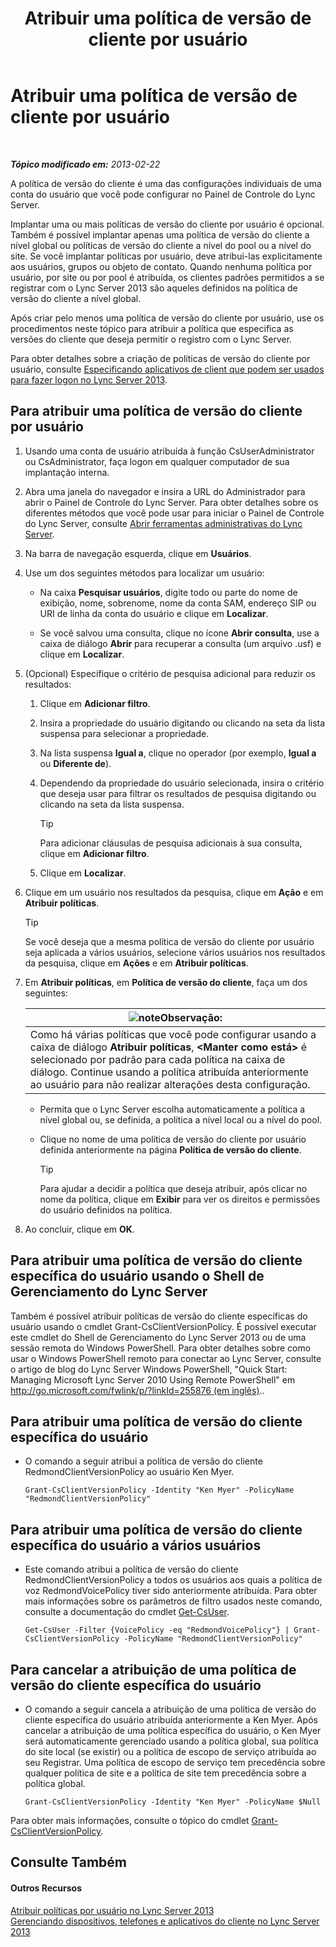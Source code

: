 ﻿---
title: Atribuir uma política de versão de cliente por usuário
TOCTitle: Atribuir uma política de versão de cliente por usuário
ms:assetid: f7e8ba2f-62dc-4e7d-8b63-682986f10240
ms:mtpsurl: https://technet.microsoft.com/pt-br/library/Gg182607(v=OCS.15)
ms:contentKeyID: 49308650
ms.date: 05/19/2016
mtps_version: v=OCS.15
ms.translationtype: HT
---

# Atribuir uma política de versão de cliente por usuário

 

_**Tópico modificado em:** 2013-02-22_

A política de versão do cliente é uma das configurações individuais de uma conta do usuário que você pode configurar no Painel de Controle do Lync Server.

Implantar uma ou mais políticas de versão do cliente por usuário é opcional. Também é possível implantar apenas uma política de versão do cliente a nível global ou políticas de versão do cliente a nível do pool ou a nível do site. Se você implantar políticas por usuário, deve atribui-las explicitamente aos usuários, grupos ou objeto de contato. Quando nenhuma política por usuário, por site ou por pool é atribuída, os clientes padrões permitidos a se registrar com o Lync Server 2013 são aqueles definidos na política de versão do cliente a nível global.

Após criar pelo menos uma política de versão do cliente por usuário, use os procedimentos neste tópico para atribuir a política que especifica as versões do cliente que deseja permitir o registro com o Lync Server.

Para obter detalhes sobre a criação de políticas de versão do cliente por usuário, consulte [Especificando aplicativos de client que podem ser usados para fazer logon no Lync Server 2013](lync-server-2013-specifying-the-client-applications-that-can-be-used-to-log-on-to-lync-server-2013.md).

## Para atribuir uma política de versão do cliente por usuário

1.  Usando uma conta de usuário atribuída à função CsUserAdministrator ou CsAdministrator, faça logon em qualquer computador de sua implantação interna.

2.  Abra uma janela do navegador e insira a URL do Administrador para abrir o Painel de Controle do Lync Server. Para obter detalhes sobre os diferentes métodos que você pode usar para iniciar o Painel de Controle do Lync Server, consulte [Abrir ferramentas administrativas do Lync Server](lync-server-2013-open-lync-server-administrative-tools.md).

3.  Na barra de navegação esquerda, clique em **Usuários**.

4.  Use um dos seguintes métodos para localizar um usuário:
    
      - Na caixa **Pesquisar usuários**, digite todo ou parte do nome de exibição, nome, sobrenome, nome da conta SAM, endereço SIP ou URI de linha da conta do usuário e clique em **Localizar**.
    
      - Se você salvou uma consulta, clique no ícone **Abrir consulta**, use a caixa de diálogo **Abrir** para recuperar a consulta (um arquivo .usf) e clique em **Localizar**.

5.  (Opcional) Especifique o critério de pesquisa adicional para reduzir os resultados:
    
    1.  Clique em **Adicionar filtro**.
    
    2.  Insira a propriedade do usuário digitando ou clicando na seta da lista suspensa para selecionar a propriedade.
    
    3.  Na lista suspensa **Igual a**, clique no operador (por exemplo, **Igual a** ou **Diferente de**).
    
    4.  Dependendo da propriedade do usuário selecionada, insira o critério que deseja usar para filtrar os resultados de pesquisa digitando ou clicando na seta da lista suspensa.
        

        > [!TIP]
        > Para adicionar cláusulas de pesquisa adicionais à sua consulta, clique em <STRONG>Adicionar filtro</STRONG>.

    
    5.  Clique em **Localizar**.

6.  Clique em um usuário nos resultados da pesquisa, clique em **Ação** e em **Atribuir políticas**.
    

    > [!TIP]
    > Se você deseja que a mesma política de versão do cliente por usuário seja aplicada a vários usuários, selecione vários usuários nos resultados da pesquisa, clique em <STRONG>Ações</STRONG> e em <STRONG>Atribuir políticas</STRONG>.



7.  Em **Atribuir políticas**, em **Política de versão do cliente**, faça um dos seguintes:
    
    <table>
    <thead>
    <tr class="header">
    <th><img src="images/Gg425756.note(OCS.15).gif" title="note" alt="note" />Observação:</th>
    </tr>
    </thead>
    <tbody>
    <tr class="odd">
    <td>Como há várias políticas que você pode configurar usando a caixa de diálogo <strong>Atribuir políticas</strong>, <strong>&lt;Manter como está&gt;</strong> é selecionado por padrão para cada política na caixa de diálogo. Continue usando a política atribuída anteriormente ao usuário para não realizar alterações desta configuração.</td>
    </tr>
    </tbody>
    </table>
    
      - Permita que o Lync Server escolha automaticamente a política a nível global ou, se definida, a política a nível local ou a nível do pool.
    
      - Clique no nome de uma política de versão do cliente por usuário definida anteriormente na página **Política de versão do cliente**.
        

        > [!TIP]
        > Para ajudar a decidir a política que deseja atribuir, após clicar no nome da política, clique em <STRONG>Exibir</STRONG> para ver os direitos e permissões do usuário definidos na política.



8.  Ao concluir, clique em **OK**.

## Para atribuir uma política de versão do cliente específica do usuário usando o Shell de Gerenciamento do Lync Server

Também é possível atribuir políticas de versão do cliente específicas do usuário usando o cmdlet Grant-CsClientVersionPolicy. É possível executar este cmdlet do Shell de Gerenciamento do Lync Server 2013 ou de uma sessão remota do Windows PowerShell. Para obter detalhes sobre como usar o Windows PowerShell remoto para conectar ao Lync Server, consulte o artigo de blog do Lync Server Windows PowerShell, "Quick Start: Managing Microsoft Lync Server 2010 Using Remote PowerShell" em [http://go.microsoft.com/fwlink/p/?linkId=255876 (em inglês)](http://go.microsoft.com/fwlink/p/?linkid=255876)..

## Para atribuir uma política de versão do cliente específica do usuário

  - O comando a seguir atribui a política de versão do cliente RedmondClientVersionPolicy ao usuário Ken Myer.
    
        Grant-CsClientVersionPolicy -Identity "Ken Myer" -PolicyName "RedmondClientVersionPolicy"

## Para atribuir uma política de versão do cliente específica do usuário a vários usuários

  - Este comando atribui a política de versão do cliente RedmondClientVersionPolicy a todos os usuários aos quais a política de voz RedmondVoicePolicy tiver sido anteriormente atribuída. Para obter mais informações sobre os parâmetros de filtro usados neste comando, consulte a documentação do cmdlet [Get-CsUser](https://docs.microsoft.com/en-us/powershell/module/skype/Get-CsUser).
    
        Get-CsUser -Filter {VoicePolicy -eq "RedmondVoicePolicy"} | Grant-CsClientVersionPolicy -PolicyName "RedmondClientVersionPolicy"

## Para cancelar a atribuição de uma política de versão do cliente específica do usuário

  - O comando a seguir cancela a atribuição de uma política de versão do cliente específica do usuário atribuída anteriormente a Ken Myer. Após cancelar a atribuição de uma política específica do usuário, o Ken Myer será automaticamente gerenciado usando a política global, sua política do site local (se existir) ou a política de escopo de serviço atribuída ao seu Registrar. Uma política de escopo de serviço tem precedência sobre qualquer política de site e a política de site tem precedência sobre a política global.
    
        Grant-CsClientVersionPolicy -Identity "Ken Myer" -PolicyName $Null

Para obter mais informações, consulte o tópico do cmdlet [Grant-CsClientVersionPolicy](https://docs.microsoft.com/en-us/powershell/module/skype/Grant-CsClientVersionPolicy).

## Consulte Também

#### Outros Recursos

[Atribuir políticas por usuário no Lync Server 2013](lync-server-2013-assigning-per-user-policies.md)  
[Gerenciando dispositivos, telefones e aplicativos do cliente no Lync Server 2013](lync-server-2013-managing-devices-phones-and-client-applications.md)

